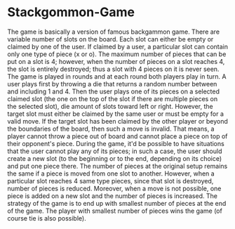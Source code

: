 # Stackgommon-Game
The game is basically a version of famous backgammon game. There are variable number of slots
on the board. Each slot can either be empty or claimed by one of the user. If claimed by a user, a particular slot can contain only one type of piece (x or o). The maximum number of pieces that can be put on a slot is 4; however, when the number of pieces on a slot reaches 4, the slot is entirely destroyed; thus a slot with 4 pieces on it is never seen. The game is played in rounds and at each round both players play in turn. A user plays first by throwing a die that returns a random number between and including 1 and 4. Then the user plays one of its pieces on a selected claimed slot (the one on the top of the slot if there are multiple pieces on the selected slot), die amount of slots toward left or right. However, the target slot must either be claimed by the same user or must be empty for a valid move. If the target slot has been claimed by the other player or beyond the boundaries of the board, then such a move is invalid. That means, a player cannot throw a piece out of board and cannot place a piece on top of their opponent's piece. During the game, it'd be possible to have situations that the user cannot play any of its pieces; in such a case, the user should create a new slot (to the beginning or to the end, depending on its choice) and put one piece there.
The number of pieces at the original setup remains the same if a piece is moved from one slot to another. However, when a particular slot reaches 4 same type pieces, since that slot is destroyed, number of pieces is reduced. Moreover, when a move is not possible, one piece is added on a new slot and the number of pieces is increased. The strategy of the game is to end
up with smallest number of pieces at the end of the game. The player with smallest number of
pieces wins the game (of course tie is also possible).
